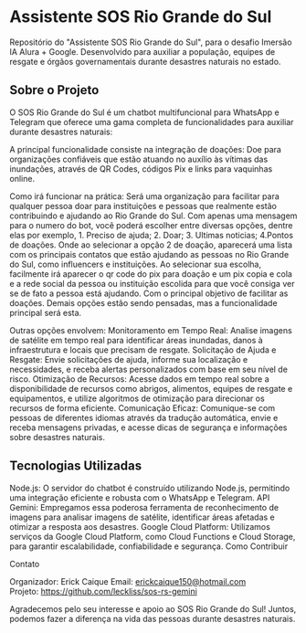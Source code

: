 <h1> Assistente SOS Rio Grande do Sul </h1>
Repositório do "Assistente SOS Rio Grande do Sul", para o desafio Imersão IA Alura + Google. Desenvolvido para auxiliar a população, equipes de resgate e órgãos governamentais durante desastres naturais no estado.

<h2> Sobre o Projeto </h2>

O SOS Rio Grande do Sul é um chatbot multifuncional para WhatsApp e Telegram que oferece uma gama completa de funcionalidades para auxiliar durante desastres naturais:

A principal funcionalidade consiste na integração de doações: Doe para organizações confiáveis que estão atuando no auxílio às vítimas das inundações, através de QR Codes, códigos Pix e links para vaquinhas online.

Como irá funcionar na prática:
Será uma organização para facilitar para qualquer pessoa doar para instituições e pessoas que realmente estão contribuindo e ajudando ao Rio Grande do Sul. Com apenas uma mensagem para o numero do bot, você poderá escolher entre diversas opções, dentre elas por exemplo, 1. Preciso de ajuda; 2. Doar; 3. Ultimas noticias; 4.Pontos de doações. Onde ao selecionar a opção 2 de doação, aparecerá uma lista com os principais contatos que estão ajudando as pessoas no Rio Grande do Sul, como influencers e instituições. Ao selecionar sua escolha, facilmente irá aparecer o qr code do pix para doação e um pix copia e cola e a rede social da pessoa ou instituição escolida para que você consiga ver se de fato a pessoa está ajudando. Com o principal objetivo de facilitar as doações.  Demais opções estão sendo pensadas, mas a funcionalidade principal será esta.

Outras opções envolvem: 
Monitoramento em Tempo Real: Analise imagens de satélite em tempo real para identificar áreas inundadas, danos à infraestrutura e locais que precisam de resgate.
Solicitação de Ajuda e Resgate: Envie solicitações de ajuda, informe sua localização e necessidades, e receba alertas personalizados com base em seu nível de risco.
Otimização de Recursos: Acesse dados em tempo real sobre a disponibilidade de recursos como abrigos, alimentos, equipes de resgate e equipamentos, e utilize algoritmos de otimização para direcionar os recursos de forma eficiente.
Comunicação Eficaz: Comunique-se com pessoas de diferentes idiomas através da tradução automática, envie e receba mensagens privadas, e acesse dicas de segurança e informações sobre desastres naturais.


<h2> Tecnologias Utilizadas </h2>

Node.js: O servidor do chatbot é construído utilizando Node.js, permitindo uma integração eficiente e robusta com o WhatsApp e Telegram.
API Gemini: Empregamos essa poderosa ferramenta de reconhecimento de imagens para analisar imagens de satélite, identificar áreas afetadas e otimizar a resposta aos desastres.
Google Cloud Platform: Utilizamos serviços da Google Cloud Platform, como Cloud Functions e Cloud Storage, para garantir escalabilidade, confiabilidade e segurança.
Como Contribuir

Contato

Organizador: Erick Caique
Email: erickcaique150@hotmail.com
Projeto: https://github.com/leckliss/sos-rs-gemini

Agradecemos pelo seu interesse e apoio ao SOS Rio Grande do Sul! Juntos, podemos fazer a diferença na vida das pessoas durante desastres naturais.

